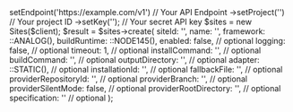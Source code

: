 <?php

use Appwrite\Client;
use Appwrite\Services\Sites;
use Appwrite\Enums\;
use Appwrite\Enums\;

$client = (new Client())
    ->setEndpoint('https://example.com/v1') // Your API Endpoint
    ->setProject('<YOUR_PROJECT_ID>') // Your project ID
    ->setKey('<YOUR_API_KEY>'); // Your secret API key

$sites = new Sites($client);

$result = $sites->create(
    siteId: '<SITE_ID>',
    name: '<NAME>',
    framework: ::ANALOG(),
    buildRuntime: ::NODE145(),
    enabled: false, // optional
    logging: false, // optional
    timeout: 1, // optional
    installCommand: '<INSTALL_COMMAND>', // optional
    buildCommand: '<BUILD_COMMAND>', // optional
    outputDirectory: '<OUTPUT_DIRECTORY>', // optional
    adapter: ::STATIC(), // optional
    installationId: '<INSTALLATION_ID>', // optional
    fallbackFile: '<FALLBACK_FILE>', // optional
    providerRepositoryId: '<PROVIDER_REPOSITORY_ID>', // optional
    providerBranch: '<PROVIDER_BRANCH>', // optional
    providerSilentMode: false, // optional
    providerRootDirectory: '<PROVIDER_ROOT_DIRECTORY>', // optional
    specification: '' // optional
);